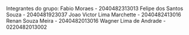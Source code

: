 Integrantes do grupo:
Fabio Moraes - 2040482313013 
Felipe dos Santos Souza - 2040481923037 
Joao Victor Lima Marchette - 2040482413016 
Renan Souza Meira - 2040482013016 
Wagner Lima de Andrade - 0220482013002
